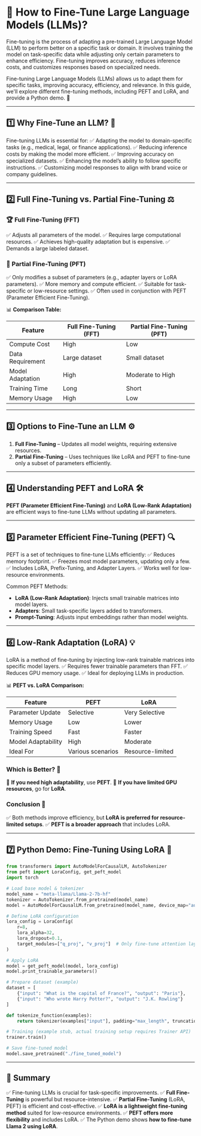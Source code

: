 <!-- @format -->

# 📌 How to Fine-Tune Large Language Models (LLMs)?

Fine-tuning is the process of adapting a pre-trained Large Language Model (LLM) to perform better on a specific task or domain. It involves training the model on task-specific data while adjusting only certain parameters to enhance efficiency. Fine-tuning improves accuracy, reduces inference costs, and customizes responses based on specialized needs.

Fine-tuning Large Language Models (LLMs) allows us to adapt them for specific tasks, improving accuracy, efficiency, and relevance. In this guide, we'll explore different fine-tuning methods, including PEFT and LoRA, and provide a Python demo. 🚀

---

## 1️⃣ Why Fine-Tune an LLM? 🤔

Fine-tuning LLMs is essential for:
✅ Adapting the model to domain-specific tasks (e.g., medical, legal, or finance applications).
✅ Reducing inference costs by making the model more efficient.
✅ Improving accuracy on specialized datasets.
✅ Enhancing the model’s ability to follow specific instructions.
✅ Customizing model responses to align with brand voice or company guidelines.

---

## 2️⃣ Full Fine-Tuning vs. Partial Fine-Tuning ⚖️

### 🏆 Full Fine-Tuning (FFT)

✅ Adjusts all parameters of the model.
✅ Requires large computational resources.
✅ Achieves high-quality adaptation but is expensive.
✅ Demands a large labeled dataset.

### 🎯 Partial Fine-Tuning (PFT)

✅ Only modifies a subset of parameters (e.g., adapter layers or LoRA parameters).
✅ More memory and compute efficient.
✅ Suitable for task-specific or low-resource settings.
✅ Often used in conjunction with PEFT (Parameter Efficient Fine-Tuning).

📊 **Comparison Table:**

| Feature          | Full Fine-Tuning (FFT) | Partial Fine-Tuning (PFT) |
| ---------------- | ---------------------- | ------------------------- |
| Compute Cost     | High                   | Low                       |
| Data Requirement | Large dataset          | Small dataset             |
| Model Adaptation | High                   | Moderate to High          |
| Training Time    | Long                   | Short                     |
| Memory Usage     | High                   | Low                       |

---

## 3️⃣ Options to Fine-Tune an LLM ⚙️

1. **Full Fine-Tuning** – Updates all model weights, requiring extensive resources.
2. **Partial Fine-Tuning** – Uses techniques like LoRA and PEFT to fine-tune only a subset of parameters efficiently.

---

## 4️⃣ Understanding PEFT and LoRA 🛠️

**PEFT (Parameter Efficient Fine-Tuning)** and **LoRA (Low-Rank Adaptation)** are efficient ways to fine-tune LLMs without updating all parameters.

---

## 5️⃣ Parameter Efficient Fine-Tuning (PEFT) 🔍

PEFT is a set of techniques to fine-tune LLMs efficiently:
✅ Reduces memory footprint.
✅ Freezes most model parameters, updating only a few.
✅ Includes LoRA, Prefix-Tuning, and Adapter Layers.
✅ Works well for low-resource environments.

Common PEFT Methods:

- **LoRA (Low-Rank Adaptation)**: Injects small trainable matrices into model layers.
- **Adapters**: Small task-specific layers added to transformers.
- **Prompt-Tuning**: Adjusts input embeddings rather than model weights.

---

## 6️⃣ Low-Rank Adaptation (LoRA) 💡

LoRA is a method of fine-tuning by injecting low-rank trainable matrices into specific model layers.
✅ Requires fewer trainable parameters than FFT.
✅ Reduces GPU memory usage.
✅ Ideal for deploying LLMs in production.

📊 **PEFT vs. LoRA Comparison:**

| Feature            | PEFT              | LoRA             |
| ------------------ | ----------------- | ---------------- |
| Parameter Update   | Selective         | Very Selective   |
| Memory Usage       | Low               | Lower            |
| Training Speed     | Fast              | Faster           |
| Model Adaptability | High              | Moderate         |
| Ideal For          | Various scenarios | Resource-limited |

### Which is Better? 🏅

🔹 **If you need high adaptability**, use **PEFT**.
🔹 **If you have limited GPU resources**, go for **LoRA**.

### Conclusion 🏁

✅ Both methods improve efficiency, but **LoRA is preferred for resource-limited setups**.
✅ **PEFT is a broader approach** that includes LoRA.

---

## 7️⃣ Python Demo: Fine-Tuning Using LoRA 🐍

```python
from transformers import AutoModelForCausalLM, AutoTokenizer
from peft import LoraConfig, get_peft_model
import torch

# Load base model & tokenizer
model_name = "meta-llama/Llama-2-7b-hf"
tokenizer = AutoTokenizer.from_pretrained(model_name)
model = AutoModelForCausalLM.from_pretrained(model_name, device_map="auto")

# Define LoRA configuration
lora_config = LoraConfig(
    r=8,
    lora_alpha=32,
    lora_dropout=0.1,
    target_modules=["q_proj", "v_proj"]  # Only fine-tune attention layers
)

# Apply LoRA
model = get_peft_model(model, lora_config)
model.print_trainable_parameters()

# Prepare dataset (example)
dataset = [
    {"input": "What is the capital of France?", "output": "Paris"},
    {"input": "Who wrote Harry Potter?", "output": "J.K. Rowling"}
]

def tokenize_function(examples):
    return tokenizer(examples["input"], padding="max_length", truncation=True)

# Training (example stub, actual training setup requires Trainer API)
trainer.train()

# Save fine-tuned model
model.save_pretrained("./fine_tuned_model")
```

---

## 🎯 Summary

✅ Fine-tuning LLMs is crucial for task-specific improvements.
✅ **Full Fine-Tuning** is powerful but resource-intensive.
✅ **Partial Fine-Tuning** (LoRA, PEFT) is efficient and cost-effective.
✅ **LoRA is a lightweight fine-tuning method** suited for low-resource environments.
✅ **PEFT offers more flexibility** and includes LoRA.
✅ The Python demo shows **how to fine-tune Llama 2 using LoRA**.

 
